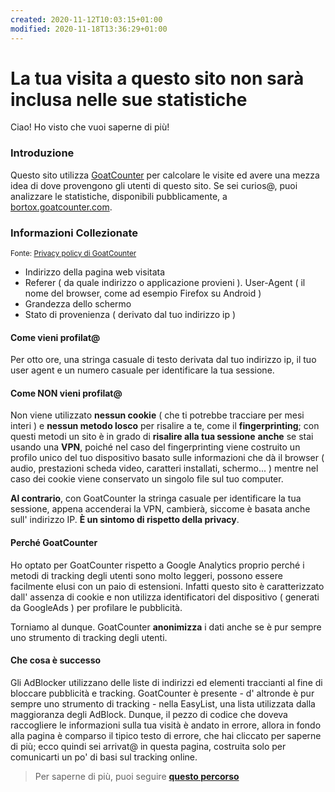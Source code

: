 ```yaml
---
created: 2020-11-12T10:03:15+01:00
modified: 2020-11-18T13:36:29+01:00
---
```


# La tua visita a questo sito non sarà inclusa nelle sue statistiche

Ciao! Ho visto che vuoi saperne di più!

### Introduzione
Questo sito utilizza [GoatCounter](https://goatcounter.com/) per calcolare le visite ed avere una mezza idea di dove provengono gli utenti di questo sito. Se sei curios@, puoi analizzare le statistiche, disponibili pubblicamente, a [bortox.goatcounter.com](https://bortox.goatcounter.com/).

### Informazioni Collezionate

<sub> Fonte: [ Privacy policy di GoatCounter ](https://www.goatcounter.com/privacy)</sub>

- Indirizzo della pagina web visitata
- Referer ( da quale indirizzo o applicazione provieni ).
User-Agent ( il nome del browser, come ad esempio Firefox su Android )
- Grandezza dello schermo
- Stato di provenienza ( derivato dal tuo indirizzo ip )

#### Come vieni profilat@

Per otto ore, una stringa casuale di testo derivata dal tuo indirizzo ip, il tuo user agent e un numero casuale per identificare la tua sessione.

#### Come NON vieni profilat@

Non viene utilizzato **nessun cookie** ( che ti potrebbe tracciare per mesi interi ) e **nessun metodo losco** per risalire a te, come il **fingerprinting**; con questi metodi un sito è in grado di **risalire alla tua sessione** **anche** se stai usando una **VPN**, poiché nel caso del fingerprinting viene costruito un profilo unico del tuo dispositivo basato sulle informazioni che dà il browser ( audio, prestazioni scheda video, caratteri installati, schermo... ) mentre nel caso dei cookie viene conservato un singolo file sul tuo computer.

**Al contrario**, con GoatCounter la stringa casuale per identificare la tua sessione, appena accenderai la VPN, cambierà, siccome è basata anche sull' indirizzo IP. **È un sintomo di rispetto della privacy**.

#### Perché GoatCounter

Ho optato per GoatCounter rispetto a Google Analytics proprio perché i metodi di tracking degli utenti sono molto leggeri, possono essere facilmente elusi con un paio di estensioni. Infatti questo sito è caratterizzato dall' assenza di cookie e non utilizza identificatori del dispositivo ( generati da GoogleAds ) per profilare le pubblicità.

Torniamo al dunque. GoatCounter **anonimizza** i dati anche se è pur sempre uno strumento di tracking degli utenti.

#### Che cosa è successo

Gli AdBlocker utilizzano delle liste di indirizzi ed elementi traccianti al fine di bloccare pubblicità e tracking. GoatCounter è presente - d' altronde è pur sempre uno strumento di tracking - nella EasyList, una lista utilizzata dalla maggioranza degli AdBlock. Dunque, il pezzo di codice che doveva raccogliere le informazioni sulla tua visità è andato in errore, allora in fondo alla pagina è comparso il tipico testo di errore, che hai cliccato per saperne di più; ecco quindi sei arrivat@ in questa pagina, costruita solo per comunicarti un po' di basi sul tracking online.
>Per saperne di più, puoi seguire **[questo percorso](example.co-m)**